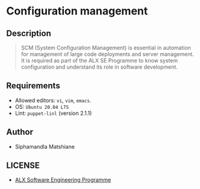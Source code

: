 # Configuration management

## Description
> SCM (System Configuration Management) is essential in automation for management of large code deployments and server management. It is required as part of the ALX SE Programme to know system configuration and understand its role in software development.

## Requirements
- Allowed editors: `vi`, `vim`, `emacs`.
- OS: `Ubuntu 20.04 LTS`
- Lint: `puppet-linl` (version 2.1.1)

## Author
- Siphamandla Matshiane

## LICENSE
- [ALX Software Engineering Programme](https://tech.alxafrica.com/software-engineering-plus-programme-johannesburg)
